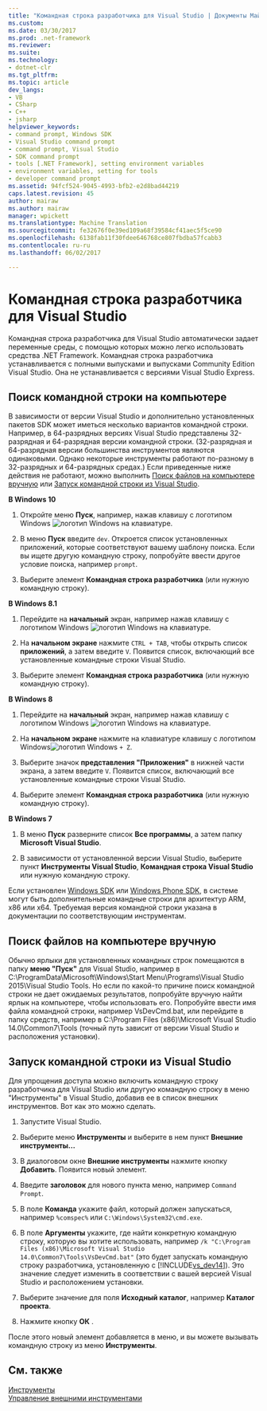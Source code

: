 ```yaml
---
title: "Командная строка разработчика для Visual Studio | Документы Майкрософт"
ms.custom: 
ms.date: 03/30/2017
ms.prod: .net-framework
ms.reviewer: 
ms.suite: 
ms.technology:
- dotnet-clr
ms.tgt_pltfrm: 
ms.topic: article
dev_langs:
- VB
- CSharp
- C++
- jsharp
helpviewer_keywords:
- command prompt, Windows SDK
- Visual Studio command prompt
- command prompt, Visual Studio
- SDK command prompt
- tools [.NET Framework], setting environment variables
- environment variables, setting for tools
- developer command prompt
ms.assetid: 94fcf524-9045-4993-bfb2-e2d8bad44219
caps.latest.revision: 45
author: mairaw
ms.author: mairaw
manager: wpickett
ms.translationtype: Machine Translation
ms.sourcegitcommit: fe32676f0e39ed109a68f39584cf41aec5f5ce90
ms.openlocfilehash: 6138fab11f30fdee646768ce807fbdba57fcabb3
ms.contentlocale: ru-ru
ms.lasthandoff: 06/02/2017

---
```

# <a name="developer-command-prompt-for-visual-studio"></a>Командная строка разработчика для Visual Studio
Командная строка разработчика для Visual Studio автоматически задает переменные среды, с помощью которых можно легко использовать средства .NET Framework. Командная строка разработчика устанавливается с полными выпусками и выпусками Community Edition Visual Studio. Она не устанавливается с версиями Visual Studio Express.  
  
<a name="find"></a>   
## <a name="searching-for-the-command-prompt-on-your-machine"></a>Поиск командной строки на компьютере  
 В зависимости от версии Visual Studio и дополнительно установленных пакетов SDK может иметься несколько вариантов командной строки. Например, в 64-разрядных версиях Visual Studio представлены 32-разрядная и 64-разрядная версии командной строки. (32-разрядная и 64-разрядная версии большинства инструментов являются одинаковыми. Однако некоторые инструменты работают по-разному в 32-разрядных и 64-разрядных средах.) Если приведенные ниже действия не работают, можно выполнить [Поиск файлов на компьютере вручную](#alternative) или [Запуск командной строки из Visual Studio](#visualstudio).  
  
 **В Windows 10**  
  
1.  Откройте меню **Пуск**, например, нажав клавишу с логотипом Windows ![логотип Windows](../../../docs/framework/get-started/media/windowskeyboardlogo.png "Windowskeyboardlogo") на клавиатуре.  
  
2.  В меню **Пуск** введите `dev`. Откроется список установленных приложений, которые соответствуют вашему шаблону поиска. Если вы ищете другую командную строку, попробуйте ввести другое условие поиска, например `prompt`.  
  
3.  Выберите элемент **Командная строка разработчика** (или нужную командную строку).  
  
 **В Windows 8.1**  
  
1.  Перейдите на **начальный** экран, например нажав клавишу с логотипом Windows ![логотип Windows](../../../docs/framework/get-started/media/windowskeyboardlogo.png "Windowskeyboardlogo") на клавиатуре.  
  
2.  На **начальном экране** нажмите `CTRL + TAB`, чтобы открыть список **приложений**, а затем введите `V`. Появится список, включающий все установленные командные строки Visual Studio.  
  
3.  Выберите элемент **Командная строка разработчика** (или нужную командную строку).  
  
 **В Windows 8**  
  
1.  Перейдите на **начальный** экран, например нажав клавишу с логотипом Windows ![логотип Windows](../../../docs/framework/get-started/media/windowskeyboardlogo.png "Windowskeyboardlogo") на клавиатуре.  
  
2.  На **начальном экране** нажмите на клавиатуре клавишу с логотипом Windows![логотип Windows](../../../docs/framework/get-started/media/windowskeyboardlogo.png "Windowskeyboardlogo") `+ Z`.  
  
3.  Выберите значок **представления "Приложения"** в нижней части экрана, а затем введите `V`. Появится список, включающий все установленные командные строки Visual Studio.  
  
4.  Выберите элемент **Командная строка разработчика** (или нужную командную строку).  
  
 **В Windows 7**  
  
1.  В меню **Пуск** разверните список **Все программы**, а затем папку **Microsoft Visual Studio**.  
  
2.  В зависимости от установленной версии Visual Studio, выберите пункт **Инструменты Visual Studio**, **Командная строка Visual Studio** или нужную командную строку.  
  
 Если установлен [Windows SDK](http://msdn.microsoft.com/windows/desktop/aa904949) или [Windows Phone SDK](https://dev.windowsphone.com/downloadsdk), в системе могут быть дополнительные командные строки для архитектур ARM, x86 или x64. Требуемая версия командной строки указана в документации по соответствующим инструментам.  
  
<a name="alternative"></a>   
## <a name="manually-locating-the-files-on-your-machine"></a>Поиск файлов на компьютере вручную  
  Обычно ярлыки для установленных командных строк помещаются в папку **меню "Пуск"** для Visual Studio, например в C:\ProgramData\Microsoft\Windows\Start Menu\Programs\Visual Studio 2015\Visual Studio Tools.    Но если по какой-то причине поиск командной строки не дает ожидаемых результатов, попробуйте вручную найти ярлык на компьютере, чтобы использовать его.   Попробуйте ввести имя файла командной строки, например VsDevCmd.bat, или перейдите в папку средств, например в C:\Program Files (x86)\Microsoft Visual Studio 14.0\Common7\Tools (точный путь зависит от версии Visual Studio и расположения установки).  
  
<a name="visualstudio"></a>   
## <a name="running-command-prompt-from-inside-visual-studio"></a>Запуск командной строки из Visual Studio  
 Для упрощения доступа можно включить командную строку разработчика для Visual Studio или другую командную строку в меню "Инструменты" в Visual Studio, добавив ее в список внешних инструментов. Вот как это можно сделать.  
  
1.  Запустите Visual Studio.  
  
2.  Выберите меню **Инструменты** и выберите в нем пункт **Внешние инструменты...**  
  
3.  В диалоговом окне **Внешние инструменты** нажмите кнопку **Добавить**. Появится новый элемент.  
  
4.  Введите **заголовок** для нового пункта меню, например `Command Prompt`.  
  
5.  В поле **Команда** укажите файл, который должен запускаться, например `%comspec%` или `C:\Windows\System32\cmd.exe`.  
  
6.  В поле **Аргументы** укажите, где найти конкретную командную строку, которую вы хотите использовать, например `/k "C:\Program Files (x86)\Microsoft Visual Studio 14.0\Common7\Tools\VsDevCmd.bat"` (это будет запускать командную строку разработчика, установленную с [!INCLUDE[vs_dev14](../../../includes/vs-dev14-md.md)]). Это значение следует изменить в соответствии с вашей версией Visual Studio и расположением установки.  
  
7.  Выберите значение для поля **Исходный каталог**, например **Каталог проекта**.  
  
8.  Нажмите кнопку **ОК** .  
  
 После этого новый элемент добавляется в меню, и вы можете вызывать командную строку из меню **Инструменты**.  
  
## <a name="see-also"></a>См. также  
 [Инструменты](../../../docs/framework/tools/index.md)   
 [Управление внешними инструментами](/visualstudio/ide/managing-external-tools)
